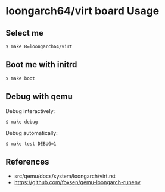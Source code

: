 
# loongarch64/virt board Usage

## Select me

    $ make B=loongarch64/virt

## Boot me with initrd

    $ make boot

## Debug with qemu

  Debug interactively:

    $ make debug

  Debug automatically:

    $ make test DEBUG=1

## References

* src/qemu/docs/system/loongarch/virt.rst
* https://github.com/foxsen/qemu-loongarch-runenv
